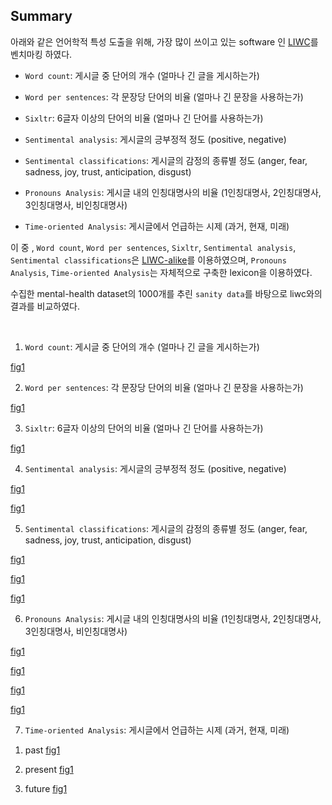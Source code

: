 ## Summary

아래와 같은 언어학적 특성 도출을 위해, 가장 많이 쓰이고 있는 software 인 [LIWC](http://liwc.wpengine.com/)를 벤치마킹 하였다.


- `Word count`: 게시글 중 단어의 개수 (얼마나 긴 글을 게시하는가)

- `Word per sentences`: 각 문장당 단어의 비율 (얼마나 긴 문장을 사용하는가)

- `Sixltr`: 6글자 이상의 단어의 비율 (얼마나 긴 단어를 사용하는가)

- `Sentimental analysis`: 게시글의 긍부정적 정도 (positive, negative)

- `Sentimental classifications`: 게시글의 감정의 종류별 정도  (anger, fear, sadness, joy, trust, anticipation, disgust)

- `Pronouns Analysis`: 게시글 내의 인칭대명사의 비율 (1인칭대명사, 2인칭대명사, 3인칭대명사, 비인칭대명사)

- `Time-oriented Analysis`: 게시글에서 언급하는 시제 (과거, 현재, 미래)


이 중 , `Word count`, `Word per sentences`, `Sixltr`, `Sentimental analysis`, `Sentimental classifications`은 [LIWC-alike](https://rdrr.io/github/kbenoit/LIWCalike/man/liwcalike.html)를 이용하였으며,  `Pronouns Analysis`, `Time-oriented Analysis`는 자체적으로 구축한 lexicon을 이용하였다.

수집한 mental-health dataset의 1000개를 추린 `sanity data`를 바탕으로 liwc와의 결과를 비교하였다.


<br>


1. `Word count`: 게시글 중 단어의 개수 (얼마나 긴 글을 게시하는가)

[fig1](assets/compare_wc.png)

2. `Word per sentences`: 각 문장당 단어의 비율 (얼마나 긴 문장을 사용하는가)

[fig1](assets/compare_wps.png)

3. `Sixltr`: 6글자 이상의 단어의 비율 (얼마나 긴 단어를 사용하는가)

[fig1](assets/compare_6ltr.png)

4. `Sentimental analysis`: 게시글의 긍부정적 정도 (positive, negative)

[fig1](assets/compare_posemo.png)

[fig1](assets/compare_negemo.png)

5. `Sentimental classifications`: 게시글의 감정의 종류별 정도  (anger, fear, sadness, joy, trust, anticipation, disgust)

[fig1](assets/compare_anger.png)

[fig1](assets/compare_fear.png)

[fig1](assets/compare_anxiety.png)



6. `Pronouns Analysis`: 게시글 내의 인칭대명사의 비율 (1인칭대명사, 2인칭대명사, 3인칭대명사, 비인칭대명사)

[fig1](assets/compare_1pers.png)

[fig1](assets/compare_2pers.png)

[fig1](assets/compare_3pers.png)

[fig1](assets/compare_nonpers.png)

7. `Time-oriented Analysis`: 게시글에서 언급하는 시제 (과거, 현재, 미래)


  1) past
[fig1](assets/compare_past.png)

  2) present
[fig1](assets/compare_present.png)

  3) future
[fig1](assets/compare_future.png)

<br>
